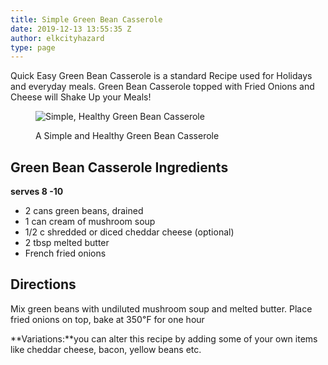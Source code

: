 ```yaml
---
title: Simple Green Bean Casserole
date: 2019-12-13 13:55:35 Z
author: elkcityhazard
type: page
---
```


Quick Easy Green Bean Casserole is a standard Recipe used for Holidays and everyday meals. Green Bean Casserole topped with Fried Onions and Cheese will Shake Up your Meals!<figure>

![Simple, Healthy Green Bean Casserole][1] <figcaption>A Simple and Healthy Green Bean Casserole</figcaption></figure> 

## Green Bean Casserole Ingredients

**serves 8 -10**

  * 2 cans green beans, drained
  * 1 can cream of mushroom soup
  * 1/2 c shredded or diced cheddar cheese (optional)
  * 2 tbsp melted butter
  * French fried onions</li> 

## Directions

Mix green beans with undiluted mushroom soup and melted butter. Place fried onions on top, bake at 350&#8457; for one hour

**Variations:**you can alter this recipe by adding some of your own items like cheddar cheese, bacon, yellow beans etc.

 [1]: http://www.quick-e-recipes.com/sitebuildercontent/sitebuilderpictures/0655.jpg